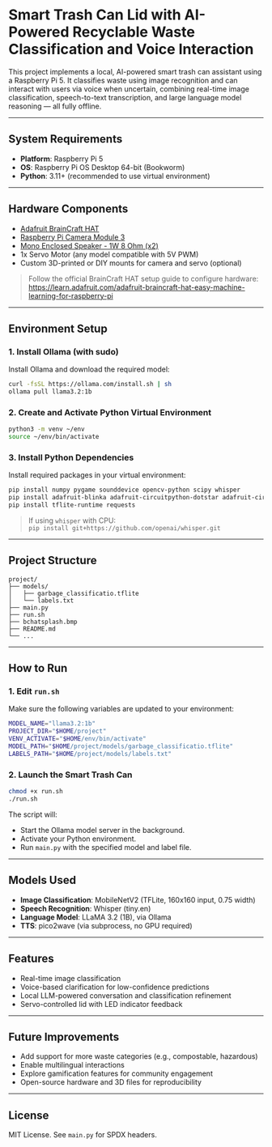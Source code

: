 # Smart Trash Can Lid with AI-Powered Recyclable Waste Classification and Voice Interaction

This project implements a local, AI-powered smart trash can assistant using a Raspberry Pi 5. It classifies waste using image recognition and can interact with users via voice when uncertain, combining real-time image classification, speech-to-text transcription, and large language model reasoning — all fully offline.

---

## System Requirements

- **Platform**: Raspberry Pi 5
- **OS**: Raspberry Pi OS Desktop 64-bit (Bookworm)
- **Python**: 3.11+ (recommended to use virtual environment)

---

## Hardware Components

- [Adafruit BrainCraft HAT](https://www.adafruit.com/product/4374)
- [Raspberry Pi Camera Module 3](https://www.raspberrypi.com/products/camera-module-3/)
- [Mono Enclosed Speaker - 1W 8 Ohm (x2)](https://www.adafruit.com/product/5986)
- 1x Servo Motor (any model compatible with 5V PWM)
- Custom 3D-printed or DIY mounts for camera and servo (optional)

> Follow the official BrainCraft HAT setup guide to configure hardware:  
> https://learn.adafruit.com/adafruit-braincraft-hat-easy-machine-learning-for-raspberry-pi

---

## Environment Setup

### 1. Install Ollama (with sudo)

Install Ollama and download the required model:

```bash
curl -fsSL https://ollama.com/install.sh | sh
ollama pull llama3.2:1b
```

### 2. Create and Activate Python Virtual Environment

```bash
python3 -m venv ~/env
source ~/env/bin/activate
```

### 3. Install Python Dependencies

Install required packages in your virtual environment:

```bash
pip install numpy pygame sounddevice opencv-python scipy whisper
pip install adafruit-blinka adafruit-circuitpython-dotstar adafruit-circuitpython-motor
pip install tflite-runtime requests
```

> If using `whisper` with CPU:  
> `pip install git+https://github.com/openai/whisper.git`

---

## Project Structure

```
project/
├── models/
│   ├── garbage_classificatio.tflite
│   └── labels.txt
├── main.py
├── run.sh
├── bchatsplash.bmp
├── README.md
└── ...
```

---

## How to Run

### 1. Edit `run.sh`

Make sure the following variables are updated to your environment:

```bash
MODEL_NAME="llama3.2:1b"
PROJECT_DIR="$HOME/project"
VENV_ACTIVATE="$HOME/env/bin/activate"
MODEL_PATH="$HOME/project/models/garbage_classificatio.tflite"
LABELS_PATH="$HOME/project/models/labels.txt"
```

### 2. Launch the Smart Trash Can

```bash
chmod +x run.sh
./run.sh
```

The script will:
- Start the Ollama model server in the background.
- Activate your Python environment.
- Run `main.py` with the specified model and label file.

---

## Models Used

- **Image Classification**: MobileNetV2 (TFLite, 160x160 input, 0.75 width)
- **Speech Recognition**: Whisper (tiny.en)
- **Language Model**: LLaMA 3.2 (1B), via Ollama
- **TTS**: pico2wave (via subprocess, no GPU required)

---

## Features

- Real-time image classification
- Voice-based clarification for low-confidence predictions
- Local LLM-powered conversation and classification refinement
- Servo-controlled lid with LED indicator feedback

---

## Future Improvements

- Add support for more waste categories (e.g., compostable, hazardous)
- Enable multilingual interactions
- Explore gamification features for community engagement
- Open-source hardware and 3D files for reproducibility

---

## License

MIT License. See `main.py` for SPDX headers.
